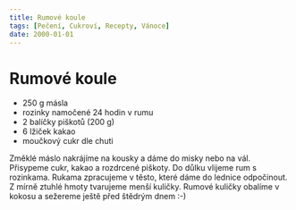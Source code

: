 ```yaml
---
title: Rumové koule
tags: [Pečení, Cukroví, Recepty, Vánoce]
date: 2000-01-01
---
```


# Rumové koule

* 250 g másla
* rozinky namočené 24 hodin v rumu
* 2 balíčky piškotů (200 g)
* 6 lžiček kakao
* moučkový cukr dle chuti

Změklé máslo nakrájíme na kousky a dáme do misky nebo na vál. Přisypeme cukr,
kakao a rozdrcené piškoty. Do důlku vlijeme rum s rozinkama. Rukama zpracujeme
v těsto, které dáme do lednice odpočinout. Z mírně ztuhlé hmoty tvarujeme menší
kuličky. Rumové kuličky obalíme v kokosu a sežereme ještě před štědrým dnem :-)
